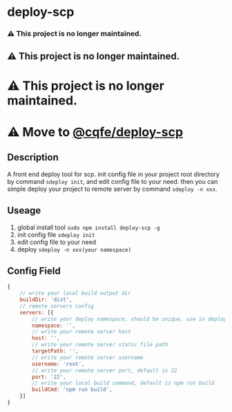 # deploy-scp

### ⚠️ This project is no longer maintained.

## ⚠️ This project is no longer maintained.

# ⚠️ This project is no longer maintained.

# ⚠️ Move to [@cqfe/deploy-scp](https://www.npmjs.com/package/@cqfe/deploy-scp)

## Description

A front end deploy tool for scp. init config file in your project root directory by command `sdeploy init`, and edit config file to your need. then you can simple deploy your project to remote server by command `sdeploy -n xxx`.

## Useage

1. global install tool `sudo npm install deploy-scp -g`
2. init config file `sdeploy init`
3. edit config file to your need
4. deploy `sdeploy -n xxx(your namespace)`

## Config Field

```js
{
    // write your local build output dir
    buildDir: 'dist',
    // remote servers config
    servers: [{
        // write your deploy namespace, should be unique, use in deploy command to select which server to deploy
        namespace: '',
        // write your remote server host
        host: '',
        // write your remote server static file path
        targetPath: '',
        // write your remote server username
        username: 'root',
        // write your remote server port, default is 22
        port: '22',
        // write your local build command, default is npm run build
        buildCmd: 'npm run build',
    }]
}
```
